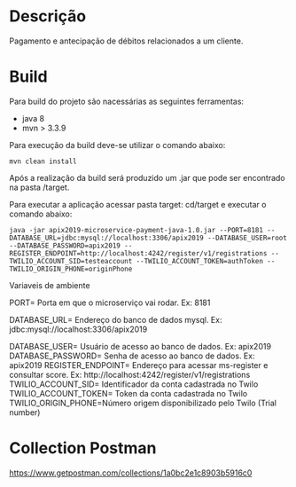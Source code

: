# Descrição
Pagamento e antecipação de débitos relacionados
a um cliente.

# Build
Para build do projeto são nacessárias as seguintes ferramentas:

* java 8
* mvn > 3.3.9

Para execução da build deve-se utilizar o comando abaixo:

```
mvn clean install
```

Após a realização da build será produzido um .jar que pode ser encontrado na pasta /target.

Para executar a aplicação acessar pasta target: cd/target e executar o comando abaixo:

```
java -jar apix2019-microservice-payment-java-1.0.jar --PORT=8181 --DATABASE_URL=jdbc:mysql://localhost:3306/apix2019 --DATABASE_USER=root --DATABASE_PASSWORD=apix2019 --REGISTER_ENDPOINT=http://localhost:4242/register/v1/registrations --TWILIO_ACCOUNT_SID=testeaccount --TWILIO_ACCOUNT_TOKEN=authToken --TWILIO_ORIGIN_PHONE=originPhone
```

Variaveis de ambiente

PORT= Porta em que o microserviço vai rodar. Ex: 8181

DATABASE_URL= Endereço do banco de dados mysql. Ex: jdbc:mysql://localhost:3306/apix2019

DATABASE_USER= Usuário de acesso ao banco de dados. Ex: apix2019
DATABASE_PASSWORD= Senha de acesso ao banco de dados. Ex: apix2019
REGISTER_ENDPOINT= Endereço para acessar ms-register e consultar score. Ex: http://localhost:4242/register/v1/registrations
TWILIO_ACCOUNT_SID= Identificador da conta cadastrada no Twilo
TWILIO_ACCOUNT_TOKEN= Token da conta cadastrada no Twilo
TWILIO_ORIGIN_PHONE=Número origem disponibilizado pelo Twilo (Trial number)

# Collection Postman
https://www.getpostman.com/collections/1a0bc2e1c8903b5916c0
